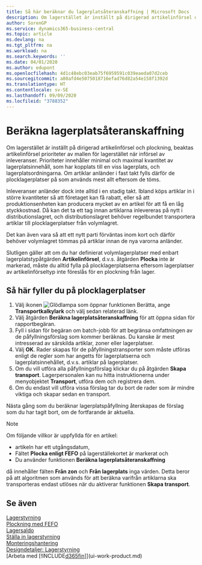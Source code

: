 ```yaml
---
title: Så här beräknar du lagerplatsåteranskaffning | Microsoft Docs
description: Om lagerstället är inställt på dirigerad artikelinförsel och plockning, beaktas artikelinförsel prioriteter av mallen för lagerstället när införsel av inleveranser.
author: SorenGP
ms.service: dynamics365-business-central
ms.topic: article
ms.devlang: na
ms.tgt_pltfrm: na
ms.workload: na
ms.search.keywords: ''
ms.date: 04/01/2020
ms.author: edupont
ms.openlocfilehash: 4d1c48ebc03eab75f6959591c039eaeda07d2ceb
ms.sourcegitcommit: a80afd4e5075018716efad76d82a54e158f1392d
ms.translationtype: HT
ms.contentlocale: sv-SE
ms.lasthandoff: 09/09/2020
ms.locfileid: "3788352"
---
```

# <a name="calculate-bin-replenishment"></a>Beräkna lagerplatsåteranskaffning
Om lagerstället är inställt på dirigerad artikelinförsel och plockning, beaktas artikelinförsel prioriteter av mallen för lagerstället när införsel av inleveranser. Prioriteter innehåller minimal och maximal kvantitet av lagerplatsinnehåll, som har kopplats till en viss lagerplats, och lagerplatsordningarna. Om artiklar anländer i fast takt fylls därför de plocklagerplatser på som används mest allt eftersom de töms.  

Inleveranser anländer dock inte alltid i en stadig takt. Ibland köps artiklar in i större kvantiteter så att företaget kan få rabatt, eller så att produktionsenheten kan producera mycket av en artikel för att få en låg styckkostnad. Då kan det ta ett tag innan artiklarna inlevereras på nytt i distributionslagret, och distributionslagret behöver regelbundet transportera artiklar till plocklagerplatser från volymlagret.  

Det kan även vara så att ett nytt parti förväntas inom kort och därför behöver volymlagret tömmas på artiklar innan de nya varorna anländer.  

Slutligen gäller att om du har definierat volymlagerplatser med enbart lagerplatstypåtgärden **Artikelinförsel**, d.v.s. åtgärden **Plocka** inte är markerad, måste du alltid fylla på plocklagerplatserna eftersom lagerplatser av artikelinförseltyp inte föreslås för en plockning från lager.  

## <a name="to-replenish-pick-bins"></a>Så här fyller du på plocklagerplatser  
1.  Välj ikonen ![Glödlampa som öppnar funktionen Berätta](media/ui-search/search_small.png "Berätta vad du vill göra"), ange **Transportkalkylark** och välj sedan relaterad länk.  
2.  Välj åtgärden **Beräkna lagerplatsåteranskaffning** för att öppna sidan för rapportbegäran.  
3.  Fyll i sidan för begäran om batch-jobb för att begränsa omfattningen av de påfyllningsförslag som kommer beräknas. Du kanske är mest intresserad av särskilda artiklar, zoner eller lagerplatser.  
4.  Välj **OK**. Rader skapas för de påfyllningstransporter som måste utföras enligt de regler som har angetts för lagerplatserna och lagerplatsinnehållet, d.v.s. artiklar på lagerplatser.  
5.  Om du vill utföra alla påfyllningsförslag klickar du på åtgärden **Skapa transport**. Lagerpersonalen kan nu hitta instruktionerna under menyobjektet **Transport**, utföra dem och registrera dem.  
6.  Om du endast vill utföra vissa förslag tar du bort de rader som är mindre viktiga och skapar sedan en transport.  

Nästa gång som du beräknar lagerplatspåfyllning återskapas de förslag som du har tagit bort, om de fortfarande är aktuella.  

> [!NOTE]  
>  Om följande villkor är uppfyllda för en artikel:  
>   
>  -   artikeln har ett utgångsdatum,  
> -   Fältet **Plocka enligt FEFO** på lagerställekortet är markerat och  
> -   Du använder funktionen **Beräkna lagerplatsåteranskaffning**  
>   
>  då innehåller fälten **Från zon** och **Från lagerplats** inga värden. Detta beror på att algoritmen som används för att beräkna varifrån artiklarna ska transporteras endast utlöses när du aktiverar funktionen **Skapa transport**.  

## <a name="see-also"></a>Se även  
[Lagerstyrning](warehouse-manage-warehouse.md)  
[Plockning med FEFO](warehouse-picking-by-fefo.md)  
[Lagersaldo](inventory-manage-inventory.md)  
[Ställa in lagerstyrning](warehouse-setup-warehouse.md)     
[Monteringshantering](assembly-assemble-items.md)    
[Designdetaljer: Lagerstyrning](design-details-warehouse-management.md)  
[Arbeta med [!INCLUDE[d365fin](includes/d365fin_md.md)]](ui-work-product.md)
